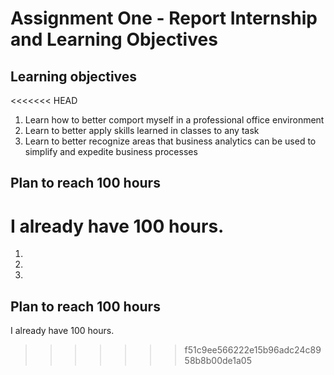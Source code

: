 # Assignment One - Report Internship and Learning Objectives

## Learning objectives

<<<<<<< HEAD
1. Learn how to better comport myself in a professional office environment
2.  Learn to better apply skills learned in classes to any task
3.  Learn to better recognize areas that business analytics can be used to simplify and expedite business processes

## Plan to reach 100 hours

I already have 100 hours.
=======
1. 
2.  
3.  

## Plan to reach 100 hours

I already have 100 hours.

>>>>>>> f51c9ee566222e15b96adc24c8958b8b00de1a05
